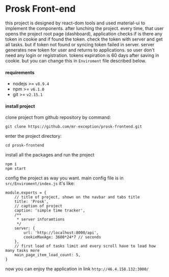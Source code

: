 # Prosk Front-end
this project is designed by react-dom tools and used material-ui to implement the components. after lunching the project. every time, that user opens the project root page (dashboard), application checks if is there any token in cookie and if found the token. check the token with server and get all tasks. but if token not found or syncing token failed in server. server generates new token for user and returns to applications. so user don't need any login or registration. tokens expiration is 60 days after saving in cookie. but you can change this in `Enviroment` file described below.

#### requirements
* nodejs >= `v8.9.4`
* npm >= `v6.1.0`
* git >= `v2.15.1`

#### install project
clone project from github repository by command:
```
git clone https://github.com/mr-exception/prosk-frontend.git
```
enter the project directory:
```
cd prosk-frontend
```
install all the packages and run the project
```
npm i
npm start
```
config the project as way you want. main config file is in `src/Enviroment/index.js` it's like:
```
module.exports = {
    // title of project, shown on the navbar and tabs title
    title: 'Prosk',
    // caption of project
    caption: 'simple time tracker',
    /**
     * server inforamtions
     */
    server: {
        url: 'http://localhost:8000/api',
        cookieMaxAge: 3600*24*7 // seconds
    },
    // first load of tasks limit and every scroll have to load how many tasks more
    main_page_item_load_count: 5,
}
```
now you can enjoy the application in link `http://46.4.158.132:3000/`